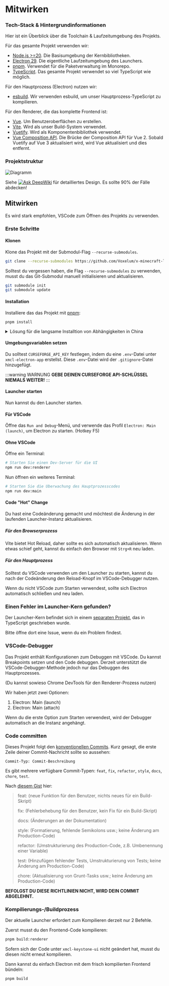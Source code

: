 # Mitwirken

### Tech-Stack & Hintergrundinformationen

Hier ist ein Überblick über die Toolchain & Laufzeitumgebung des Projekts.

Für das gesamte Projekt verwenden wir:

- [Node.js >=20](https://nodejs.org/). Die Basisumgebung der Kernbibliotheken.
- [Electron 29](https://electron.atom.io). Die eigentliche Laufzeitumgebung des Launchers.
- [pnpm](https://pnpm.io/). Verwendet für die Paketverwaltung im Monorepo.
- [TypeScript](https://www.typescriptlang.org/). Das gesamte Projekt verwendet so viel TypeScript wie möglich.

Für den Hauptprozess (Electron) nutzen wir:

- [esbuild](https://esbuild.github.io/). Wir verwenden esbuild, um unser Hauptprozess-TypeScript zu kompilieren.

Für den Renderer, die das komplette Frontend ist:

- [Vue](https://vuejs.org). Um Benutzeroberflächen zu erstellen.
- [Vite](https://vitejs.dev/). Wird als unser Build-System verwendet.
- [Vuetify](https://vuetifyjs.com/). Wird als Komponentenbibliothek verwendet.
- [Vue Composition API](https://github.com/vuejs/composition-api). Die Brücke der Composition API für Vue 2. Sobald Vuetify auf Vue 3 aktualisiert wird, wird Vue aktualisiert und dies entfernt.

### Projektstruktur

![Diagramm](/assets/diagram.svg)

Siehe [![Ask DeepWiki](https://deepwiki.com/badge.svg)](https://deepwiki.com/Voxelum/x-minecraft-launcher) für detailliertes Design. Es sollte 90% der Fälle abdecken!

## Mitwirken

Es wird stark empfohlen, VSCode zum Öffnen des Projekts zu verwenden.

### Erste Schritte

#### Klonen

Klone das Projekt mit der Submodul-Flag `--recurse-submodules`.

```bash
git clone --recurse-submodules https://github.com/Voxelum/x-minecraft-launcher
```

Solltest du vergessen haben, die Flag `--recurse-submodules` zu verwenden, musst du das Git-Submodul manuell initialisieren und aktualisieren.

```bash
git submodule init
git submodule update
```

#### Installation

Installiere das das Projekt mit [pnpm](https://pnpm.io):

```
pnpm install
```

<details>
  <summary> Lösung für die langsame Installtion von Abhängigkeiten in China </summary>

  Öffne das Git Bash und füge vor `pnpm i` das hier: `registry=https://registry.npm.taobao.org electron_mirror="https://npm.taobao.org/mirrors/electron/"` hinzu. Verwende den inländischen npm- und Electron-Mirror, der von Alibaba bereitgestellt wird.

  Der eingegebene Befehl sollte also so aussehen:

  ```bash
  registry=https://registry.npm.taobao.org electron_mirror="https://npm.taobao.org/mirrors/electron/" pnpm i
  ```
</details>

#### Umgebungsvariablen setzen

Du solltest `CURSEFORGE_API_KEY` festlegen, indem du eine `.env`-Datei unter `xmcl-electron-app` erstellst. Diese `.env`-Datei wird der `.gitignore`-Datei hinzugefügt.

:::warning WARNUNG
**GEBE DEINEN CURSEFORGE API-SCHLÜSSEL NIEMALS WEITER!**
:::

#### Launcher starten

Nun kannst du den Launcher starten.

#### Für VSCode

Öffne das `Run and Debug`-Menü, und verwende das Profil `Electron: Main (launch)`, um Electron zu starten. (Hotkey F5)

#### Ohne VSCode

Öffne ein Terminal:

```bash
# Starten Sie einen Dev-Server für die UI
npm run dev:renderer
```

Nun öffnen ein weiteres Terminal:

``` bash
# Starten Sie die Überwachung des Hauptprozesscodes
npm run dev:main
```

#### Code "Hot" Change

Du hast eine Codeänderung gemacht und möchtest die Änderung in der laufenden Launcher-Instanz aktualisieren.

##### Für den Browserprozess

Vite bietet Hot Reload, daher sollte es sich automatisch aktualisieren. Wenn etwas schief geht, kannst du einfach den Browser mit `Strg+R` neu laden.

##### Für den Hauptprozess

Solltest du VSCode verwenden um den Launcher zu starten, kannst du nach der Codeänderung den Reload-Knopf im VSCode-Debugger nutzen.

Wenn du nicht VSCode zum Starten verwendest, sollte sich Electron automatisch schließen und neu laden.

### Einen Fehler im Launcher-Kern gefunden?

Der Launcher-Kern befindet sich in einem [separaten Projekt](https://github.com/voxelum/minecraft-launcher-core-node), das in TypeScript geschrieben wurde.

Bitte öffne dort eine Issue, wenn du ein Problem findest.

### VSCode-Debugger

Das Projekt enthält Konfigurationen zum Debuggen mit VSCode. Du kannst Breakpoints setzen und den Code debuggen. Derzeit unterstützt die VSCode-Debugger-Methode jedoch nur das Debuggen des Hauptprozesses.

(Du kannst sowieso Chrome DevTools für den Renderer-Prozess nutzen)

Wir haben jetzt zwei Optionen:

1. Electron: Main (launch)
2. Electron: Main (attach)

Wenn du die erste Option zum Starten verwendest, wird der Debugger automatisch an die Instanz angehängt.

### Code committen

Dieses Projekt folgt den [konventionellen Commits](https://www.conventionalcommits.org/en/v1.0.0-beta.3/). Kurz gesagt, die erste Zeile deiner Commit-Nachricht sollte so aussehen:

```
Commit-Typ: Commit-Beschreibung
```

Es gibt mehrere verfügbare Commit-Typen: `feat`, `fix`, `refactor`, `style`, `docs`, `chore`, `test`.

Nach [diesem Gist](https://gist.github.com/joshbuchea/6f47e86d2510bce28f8e7f42ae84c716) hier:

> feat: (neue Funktion für den Benutzer, nichts neues für ein Build-Skript)
>
> fix: (Fehlerbehebung für den Benutzer, kein Fix für ein Build-Skript)
>
> docs: (Änderungen an der Dokumentation)
>
> style: (Formatierung, fehlende Semikolons usw.; keine Änderung am Production-Code)
>
> refactor: (Umstrukturierung des Production-Code, z.B. Umbenennung einer Variable)
>
> test: (Hinzufügen fehlender Tests, Umstrukturierung von Tests; keine Änderung am Production-Code)
>
> chore: (Aktualisierung von Grunt-Tasks usw.; keine Änderung am Production-Code)

**BEFOLGST DU DIESE RICHTLINIEN NICHT, WIRD DEIN COMMIT ABGELEHNT.**

### Kompilierungs-/Buildprozess

Der aktuelle Launcher erfordert zum Kompilieren derzeit nur 2 Befehle.

Zuerst musst du den Frontend-Code kompilieren:

```bash
pnpm build:renderer
```

Sofern sich der Code unter `xmcl-keystone-ui` nicht geändert hat, musst du diesen nicht erneut kompilieren.

Dann kannst du einfach Electron mit dem frisch kompilierten Frontend bündeln:

```bash
pnpm build
```
